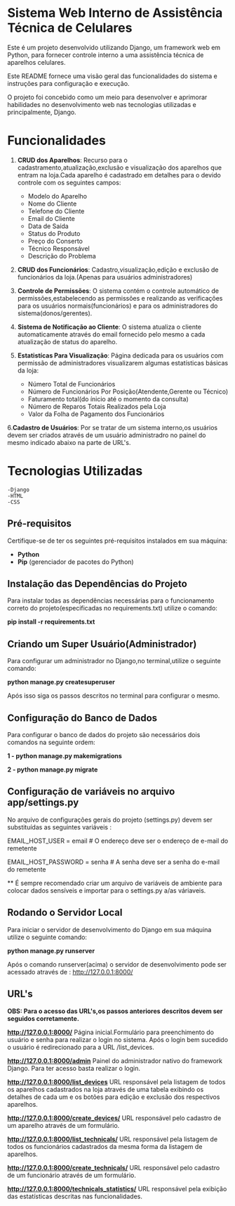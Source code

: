 # Sistema Web Interno de Assistência Técnica de Celulares 

Este é um projeto desenvolvido utilizando Django, um framework web em Python, para fornecer controle interno a uma assistência técnica de aparelhos celulares.

Este README fornece uma visão geral das funcionalidades do sistema e instruções para configuração e execução.

O projeto foi concebido como um meio para desenvolver e aprimorar habilidades no desenvolvimento web nas tecnologias utilizadas e principalmente, Django.

# Funcionalidades

1. **CRUD dos Aparelhos**: Recurso para o cadastramento,atualização,exclusão e visualização dos aparelhos que entram na loja.Cada aparelho é cadastrado em detalhes para o devido controle com os seguintes campos:
    - Modelo do Aparelho
    - Nome do Cliente
    - Telefone do Cliente
    - Email do Cliente
    - Data de Saída
    - Status do Produto
    - Preço do Conserto
    - Técnico Responsável
    - Descrição do Problema

2. **CRUD dos Funcionários**: Cadastro,visualização,edição e exclusão de funcionários da loja.(Apenas para usuários administradores)

3. **Controle de Permissões**: O sistema contém o controle automático de permissões,estabelecendo as permissões e realizando as verificações para os usuários normais(funcionários) e para os administradores
do sistema(donos/gerentes).

4. **Sistema de Notificação ao Cliente**: O sistema atualiza o cliente automaticamente através do email fornecido pelo mesmo a cada atualização de status do aparelho.

5. **Estatistícas Para Visualização**: Página dedicada para os usuários com permissão de administradores visualizarem algumas estatísticas básicas da loja:
    - Número Total de Funcionários
    - Número de Funcionários Por Posição(Atendente,Gerente ou Técnico)
    - Faturamento total(do ínicio até o momento da consulta)
    - Número de Reparos Totais Realizados pela Loja
    - Valor da Folha de Pagamento dos Funcionários

6.**Cadastro de Usuários**: Por se tratar de um sistema interno,os usuários devem ser criados através de um usuário administradro no painel do mesmo indicado abaixo na parte de URL's.
    
# Tecnologias Utilizadas

    -Django
    -HTML
    -CSS

## Pré-requisitos

Certifique-se de ter os seguintes pré-requisitos instalados em sua máquina:

- **Python**
- **Pip** (gerenciador de pacotes do Python)

## Instalação das Dependências do Projeto

Para instalar todas as dependências necessárias para o funcionamento correto do projeto(especificadas no requirements.txt) utilize o comando:

**pip install -r requirements.txt**

## Criando um Super Usuário(Administrador)

Para configurar um administrador no Django,no terminal,utilize o seguinte comando:

**python manage.py createsuperuser**

Após isso siga os passos descritos no terminal para configurar o mesmo.

## Configuração do Banco de Dados 

Para configurar o banco de dados do projeto são necessários dois comandos na seguinte ordem:

**1 - python manage.py makemigrations**

**2 - python manage.py migrate**

## Configuração de variáveis no arquivo app/settings.py 

No arquivo de configurações gerais do projeto (settings.py) devem ser substituídas as seguintes variáveis : 

EMAIL_HOST_USER = email  # O endereço deve ser o endereço de e-mail do remetente

EMAIL_HOST_PASSWORD = senha  # A senha deve ser a senha do e-mail do remetente

** É sempre recomendado criar um arquivo de variáveis de ambiente para colocar dados sensíveis e importar para o settings.py a/as váriaveis.

## Rodando o Servidor Local

Para iniciar o servidor de desenvolvimento do Django em sua máquina utilize o seguinte comando:

**python manage.py runserver**

Após o comando runserver(acima) o servidor de desenvolvimento pode ser acessado através de : http://127.0.0.1:8000/

## URL's

**OBS: Para o acesso das URL's,os passos anteriores descritos devem ser seguidos corretamente.**

**http://127.0.0.1:8000/**
    Página inicial.Formulário para preenchimento do usuário e senha para realizar o login no sistema.
    Após o login bem sucedido o usuário é redirecionado para a URL /list_devices.
    
**http://127.0.0.1:8000/admin**
    Painel do administrador nativo do framework Django.
    Para ter acesso basta realizar o login.
    
**http://127.0.0.1:8000/list_devices**
    URL responsável pela listagem de todos os aparelhos cadastrados na loja através de uma tabela exibindo os detalhes de cada um e os botões para edição e exclusão dos respectivos aparelhos.

**http://127.0.0.1:8000/create_devices/** 
    URL responsável pelo cadastro de um aparelho através de um formulário.

**http://127.0.0.1:8000/list_technicals/**
    URL responsável pela listagem de todos os funcionários cadastrados da mesma forma da listagem de aparelhos.

**http://127.0.0.1:8000/create_technicals/**
    URL responsável pelo cadastro de um funcionário através de um formulário.

**http://127.0.0.1:8000/technicals_statistics/**
    URL responsável pela exibição das estatísticas descritas nas funcionalidades.
